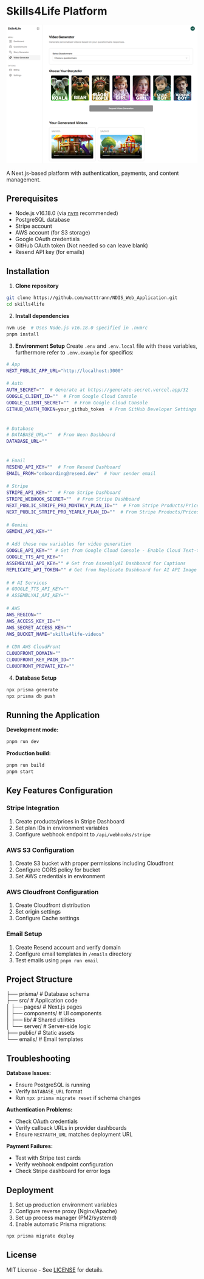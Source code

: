 # Skills4Life Platform

![Alt text](https://raw.githubusercontent.com/matttrann/NDIS_Web_Application/main/assets/asset.png)

A Next.js-based platform with authentication, payments, and content management.

## Prerequisites

- Node.js v16.18.0 (via [nvm](https://github.com/nvm-sh/nvm) recommended)
- PostgreSQL database
- Stripe account
- AWS account (for S3 storage)
- Google OAuth credentials
- GitHub OAuth token (Not needed so can leave blank)
- Resend API key (for emails)

## Installation

1. **Clone repository**
```bash
git clone https://github.com/matttrann/NDIS_Web_Application.git
cd skills4life
```

2. **Install dependencies**
```bash
nvm use  # Uses Node.js v16.18.0 specified in .nvmrc
pnpm install
```

3. **Environment Setup**
Create `.env` and `.env.local` file with these variables, furthermore refer to `.env.example` for specifics:
```bash
# App
NEXT_PUBLIC_APP_URL="http://localhost:3000"

# Auth
AUTH_SECRET=""  # Generate at https://generate-secret.vercel.app/32
GOOGLE_CLIENT_ID=""  # From Google Cloud Console
GOOGLE_CLIENT_SECRET=""  # From Google Cloud Console
GITHUB_OAUTH_TOKEN=your_github_token  # From GitHub Developer Settings
  

# Database
# DATABASE_URL=""  # From Neon Dashboard
DATABASE_URL=""
  

# Email
RESEND_API_KEY=""  # From Resend Dashboard
EMAIL_FROM="onboarding@resend.dev"  # Your sender email

# Stripe
STRIPE_API_KEY=""  # From Stripe Dashboard
STRIPE_WEBHOOK_SECRET=""  # From Stripe Dashboard
NEXT_PUBLIC_STRIPE_PRO_MONTHLY_PLAN_ID=""  # From Stripe Products/Prices
NEXT_PUBLIC_STRIPE_PRO_YEARLY_PLAN_ID=""  # From Stripe Products/Prices  

# Gemini
GEMINI_API_KEY=""

# Add these new variables for video generation
GOOGLE_API_KEY="" # Get from Google Cloud Console - Enable Cloud Text-to-Speech API
GOOGLE_TTS_API_KEY=""
ASSEMBLYAI_API_KEY="" # Get from AssemblyAI Dashboard for Captions 
REPLICATE_API_TOKEN="" # Get from Replicate Dashboard for AI API Image and Lip Sync Generation

# # AI Services
# GOOGLE_TTS_API_KEY=""
# ASSEMBLYAI_API_KEY=""

# AWS
AWS_REGION=""
AWS_ACCESS_KEY_ID=""
AWS_SECRET_ACCESS_KEY=""
AWS_BUCKET_NAME="skills4life-videos"

# CDN AWS CloudFront
CLOUDFRONT_DOMAIN=""
CLOUDFRONT_KEY_PAIR_ID=""
CLOUDFRONT_PRIVATE_KEY=""

```

4. **Database Setup**
```bash
npx prisma generate
npx prisma db push
```

## Running the Application

**Development mode:**
```bash
pnpm run dev
```

**Production build:**
```bash
pnpm run build
pnpm start
```

## Key Features Configuration

### Stripe Integration
1. Create products/prices in Stripe Dashboard
2. Set plan IDs in environment variables
3. Configure webhook endpoint to `/api/webhooks/stripe`

### AWS S3 Configuration
1. Create S3 bucket with proper permissions including Cloudfront
2. Configure CORS policy for bucket
3. Set AWS credentials in environment

### AWS Cloudfront Configuration
1. Create Cloudfront distribution
2. Set origin settings
3. Configure Cache settings

### Email Setup
1. Create Resend account and verify domain
2. Configure email templates in `/emails` directory
3. Test emails using `pnpm run email`

## Project Structure
├── prisma/ # Database schema<br>
├── src/ # Application code<br>
│ ├── pages/ # Next.js pages<br>
│ ├── components/ # UI components<br>
│ ├── lib/ # Shared utilities<br>
│ └── server/ # Server-side logic<br>
├── public/ # Static assets<br>
└── emails/ # Email templates<br>

## Troubleshooting

**Database Issues:**
- Ensure PostgreSQL is running
- Verify `DATABASE_URL` format
- Run `npx prisma migrate reset` if schema changes

**Authentication Problems:**
- Check OAuth credentials
- Verify callback URLs in provider dashboards
- Ensure `NEXTAUTH_URL` matches deployment URL

**Payment Failures:**
- Test with Stripe test cards
- Verify webhook endpoint configuration
- Check Stripe dashboard for error logs

## Deployment

1. Set up production environment variables
2. Configure reverse proxy (Nginx/Apache)
3. Set up process manager (PM2/systemd)
4. Enable automatic Prisma migrations:
```bash
npx prisma migrate deploy
```

## License

MIT License - See [LICENSE](https://www.youtube.com/watch?v=dQw4w9WgXcQ) for details.
